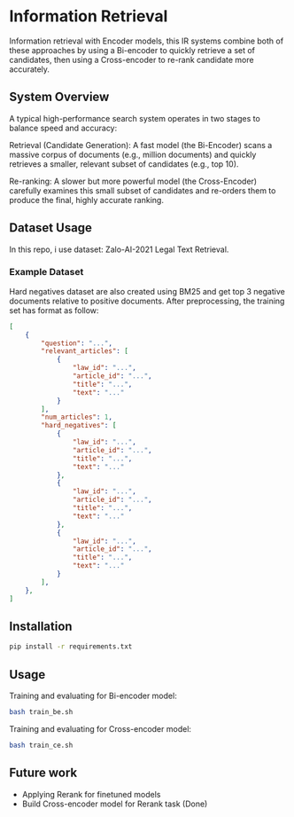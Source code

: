 # Information Retrieval
Information retrieval with Encoder models, this IR systems combine both of these approaches by using a Bi-encoder to quickly retrieve a set of candidates, then using a Cross-encoder to re-rank candidate more accurately.

## System Overview
A typical high-performance search system operates in two stages to balance speed and accuracy:

Retrieval (Candidate Generation): A fast model (the Bi-Encoder) scans a massive corpus of documents (e.g., million documents) and quickly retrieves a smaller, relevant subset of candidates (e.g., top 10).

Re-ranking: A slower but more powerful model (the Cross-Encoder) carefully examines this small subset of candidates and re-orders them to produce the final, highly accurate ranking.

## Dataset Usage
In this repo, i use dataset: Zalo-AI-2021 Legal Text Retrieval.

### Example Dataset
Hard negatives dataset are also created using BM25 and get top 3 negative documents relative to positive documents. After preprocessing, the training set has format as follow:
```json
[
    {
        "question": "...",
        "relevant_articles": [
            {
                "law_id": "...",
                "article_id": "...",
                "title": "...",
                "text": "..."
            }
        ],
        "num_articles": 1,
        "hard_negatives": [
            {
                "law_id": "...",
                "article_id": "...",
                "title": "...",
                "text": "..."
            },
            {
                "law_id": "...",
                "article_id": "...",
                "title": "...",
                "text": "..."
            },
            {
                "law_id": "...",
                "article_id": "...",
                "title": "...",
                "text": "..."
            }
        ],
    },
]
```



## Installation
```sh
pip install -r requirements.txt
```

## Usage
Training and evaluating for Bi-encoder model:
```sh
bash train_be.sh
```

Training and evaluating for Cross-encoder model:
```sh
bash train_ce.sh
```

## Future work
- Applying Rerank for finetuned models
- Build Cross-encoder model for Rerank task  (Done)